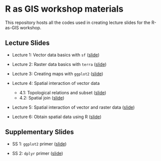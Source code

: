 # R as GIS workshop materials

This repository hosts all the codes used in creating lecture slides for the R-as-GIS workshop.

## Lecture Slides

+ Lecture 1: Vector data basics with `sf` ([slide](https://tmieno2.github.io/R-as-GIS-workshop/L01_vector_basics.html))

+ Lecture 2: Raster data basics with `terra` ([slide](https://tmieno2.github.io/R-as-GIS-workshop/L02_raster_basics.html))

+ Lecture 3: Creating maps with `ggplot2` ([slide](https://tmieno2.github.io/R-as-GIS-workshop/L03_create_map.html))

+ Lecture 4: Spatial interaction of vector data 
  + 4.1: Topological relations and subset ([slide](https://tmieno2.github.io/R-as-GIS-workshop/L04_1_vector_interactions.html))
  + 4.2: Spatial join ([slide](https://tmieno2.github.io/R-as-GIS-workshop/L04_2_spatial_join.html))

+ Lecture 5: Spatial interaction of vector and raster data ([slide](https://tmieno2.github.io/R-as-GIS-workshop/L05_vector_raster_interaction.html))

+ Lecture 6: Obtain spatial data using R ([slide]())

## Supplementary Slides

+ SS 1: `ggplot2` primer ([slide](https://tmieno2.github.io/R-as-GIS-workshop/LA_1_ggplot2_primer.html))

+ SS 2: `dplyr` primer ([slide](https://tmieno2.github.io/R-as-GIS-workshop/LA_2_dplyr_primer.html))

